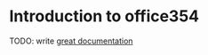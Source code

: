 # Introduction to office354

TODO: write [great documentation](http://jacobian.org/writing/what-to-write/)
